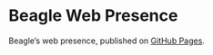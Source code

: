 # Beagle Web Presence

Beagle’s web presence, published on [GitHub Pages](https://acBerger.github.io/Beagle/branches/removeUnused).